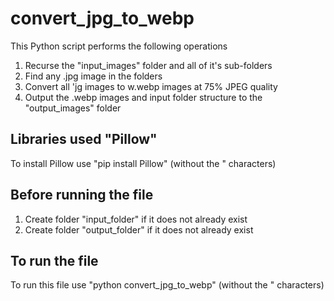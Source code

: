 # convert_jpg_to_webp

This Python script performs the following operations

1. Recurse the "input_images" folder and all of it's sub-folders
2. Find any .jpg image in the folders
3. Convert all 'jg images to w.webp images at 75% JPEG quality
4. Output the .webp images and input folder structure to the "output_images" folder

## Libraries used "Pillow"
To install Pillow use "pip install Pillow" (without the " characters)

## Before running the file
1. Create folder "input_folder" if it does not already exist
2. Create folder "output_folder" if it does not already exist

## To run the file
To run this file use "python convert_jpg_to_webp" (without the " characters)
